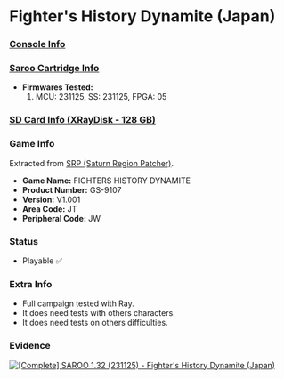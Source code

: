 # Fighter's History Dynamite (Japan)

### [Console Info](../../../../Info/Consoles/VA13/README.md)

### [Saroo Cartridge Info](../../../../Info/Cartridges/RetroGameParadiseStore/1.32F/README.md)

- <b>Firmwares Tested:</b>
  1. MCU: 231125, SS: 231125, FPGA: 05

### [SD Card Info (XRayDisk - 128 GB)](../../../../Info/SdCards/XRayDisk/128GB/README.md)

### Game Info

Extracted from [SRP (Saturn Region Patcher)](https://segaxtreme.net/resources/saturn-region-patcher.81/download).

- <b>Game Name:</b> FIGHTERS HISTORY DYNAMITE
- <b>Product Number:</b> GS-9107
- <b>Version:</b> V1.001
- <b>Area Code:</b> JT
- <b>Peripheral Code:</b> JW

### Status

- Playable :white_check_mark:

### Extra Info

- Full campaign tested with Ray.
- It does need tests with others characters.
- It does need tests on others difficulties.

### Evidence

[![[Complete] SAROO 1.32 (231125) - Fighter's History Dynamite (Japan)](https://img.youtube.com/vi/KQ4exGsGnJI/0.jpg)](https://www.youtube.com/watch?v=KQ4exGsGnJI)
